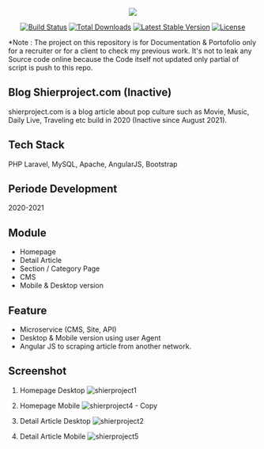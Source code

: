 <p align="center"><img src="https://laravel.com/assets/img/components/logo-laravel.svg"></p>

<p align="center">
<a href="https://travis-ci.org/laravel/framework"><img src="https://travis-ci.org/laravel/framework.svg" alt="Build Status"></a>
<a href="https://packagist.org/packages/laravel/framework"><img src="https://poser.pugx.org/laravel/framework/d/total.svg" alt="Total Downloads"></a>
<a href="https://packagist.org/packages/laravel/framework"><img src="https://poser.pugx.org/laravel/framework/v/stable.svg" alt="Latest Stable Version"></a>
<a href="https://packagist.org/packages/laravel/framework"><img src="https://poser.pugx.org/laravel/framework/license.svg" alt="License"></a>
</p>


*Note : The project on this repository is for Documentation & Portofolio only for a recruiter or for a client to check my previous work. 
It's not to leak any Source code online because the Code itself not updated only partial of script is push to this repo.


## Blog Shierproject.com (Inactive)
shierproject.com is a blog article about pop culture such as Movie, Music, Daily Live, Traveling etc build in 2020 (Inactive since August 2021).


## Tech Stack
PHP Laravel, MySQL, Apache, AngularJS, Bootstrap


## Periode Development
2020-2021


## Module
- Homepage
- Detail Article
- Section / Category Page
- CMS
- Mobile & Desktop version


## Feature
- Microservice (CMS, Site, API)
- Desktop & Mobile version using user Agent
- Angular JS to scraping article from another network.

## Screenshot 
1. Homepage Desktop
   ![shierproject1](https://github.com/user-attachments/assets/723159c4-d856-4ad4-b624-276bde045234)

2. Homepage Mobile
   ![shierproject4 - Copy](https://github.com/user-attachments/assets/cacce106-dfe1-43f1-b83d-9edb9874f105)

3. Detail Article Desktop
   ![shierproject2](https://github.com/user-attachments/assets/b669c688-4237-436f-8538-beda321f0ba9)

4. Detail Article Mobile
   ![shierproject5](https://github.com/user-attachments/assets/2bc2baa3-f211-4178-babd-c1f8aa7b7480)


   




